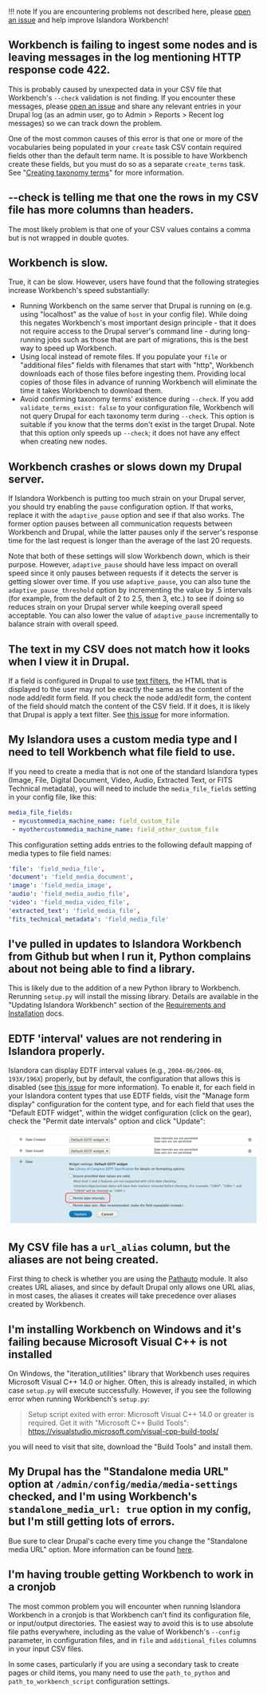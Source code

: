 
!!! note
    If you are encountering problems not described here, please [open an issue](https://github.com/mjordan/islandora_workbench/issues) and help improve Islandora Workbench!

## Workbench is failing to ingest some nodes and is leaving messages in the log mentioning HTTP response code 422.

This is probably caused by unexpected data in your CSV file that Workbench's `--check` validation is not finding. If you encounter these messages, please [open an issue](https://github.com/mjordan/islandora_workbench/issues) and share any relevant entries in your Drupal log (as an admin user, go to Admin > Reports > Recent log messages) so we can track down the problem.

One of the most common causes of this error is that one or more of the vocabularies being populated in your `create` task CSV contain required fields other than the default term name. It is possible to have Workbench create these fields, but you must do so as a separate `create_terms` task. See "[Creating taxonomy terms](/islandora_workbench_docs/creating_taxonomy_terms)" for more information.

## --check is telling me that one the rows in my CSV file has more columns than headers.

The most likely problem is that one of your CSV values contains a comma but is not wrapped in double quotes.

## Workbench is slow.

True, it can be slow. However, users have found that the following strategies increase Workbench's speed substantially:

* Running Workbench on the same server that Drupal is running on (e.g. using "localhost" as the value of `host` in your config file). While doing this negates Workbench's most important design principle - that it does not require access to the Drupal server's command line - during long-running jobs such as those that are part of migrations, this is the best way to speed up Workbench.
* Using local instead of remote files. If you populate your `file` or "additional files" fields with filenames that start with "http", Workbench downloads each of those files before ingesting them. Providing local copies of those files in advance of running Workbench will eliminate the time it takes Workbench to download them.
* Avoid confirming taxonomy terms' existence during `--check`. If you add `validate_terms_exist: false` to your configuration file, Workbench will not query Drupal for each taxonomy term during `--check`. This option is suitable if you know that the terms don't exist in the target Drupal. Note that this option only speeds up `--check`; it does not have any effect when creating new nodes.

## Workbench crashes or slows down my Drupal server.

If Islandora Workbench is putting too much strain on your Drupal server, you should try enabling the `pause` configuration option. If that works, replace it with the `adaptive_pause` option and see if that also works. The former option pauses between all communication requests between Workbench and Drupal, while the latter pauses only if the server's response time for the last request is longer than the average of the last 20 requests.

Note that both of these settings will slow Workbench down, which is their purpose. However, `adaptive_pause` should have less impact on overall speed since it only pauses between requests if it detects the server is getting slower over time. If you use `adaptive_pause`, you can also tune the `adaptive_pause_threshold` option by incrementing the value by .5 intervals (for example, from the default of 2 to 2.5, then 3, etc.) to see if doing so reduces strain on your Drupal server while keeping overall speed acceptable. You can also lower the value of `adaptive_pause` incrementally to balance strain with overall speed.

## The text in my CSV does not match how it looks when I view it in Drupal.

If a field is configured in Drupal to use [text filters](https://www.drupal.org/node/213156), the HTML that is displayed to the user may not be exactly the same as the content of the node add/edit form field. If you check the node add/edit form, the content of the field should match the content of the CSV field. If it does, it is likely that Drupal is apply a text filter. See [this issue](https://github.com/mjordan/islandora_workbench/issues/328) for more information.

## My Islandora uses a custom media type and I need to tell Workbench what file field to use.

If you need to create a media that is not one of the standard Islandora types (Image, File, Digital Document, Video, Audio, Extracted Text, or FITS Technical metadata), you will need to include the  `media_file_fields` setting in your config file, like this:


```yaml
media_file_fields:
 - mycustommedia_machine_name: field_custom_file
 - myothercustommedia_machine_name: field_other_custom_file
```

This configuration setting adds entries to the following default mapping of media types to file field names:

```yaml
'file': 'field_media_file',
'document': 'field_media_document',
'image': 'field_media_image',
'audio': 'field_media_audio_file',
'video': 'field_media_video_file',
'extracted_text': 'field_media_file',
'fits_technical_metadata': 'field_media_file'
```

## I've pulled in updates to Islandora Workbench from Github but when I run it, Python complains about not being able to find a library.

This is likely due to the addition of a new Python library to Workbench. Rerunning `setup.py` will install the missing library. Details are available in the "Updating Islandora Workbench" section of the [Requirements and Installation](https://mjordan.github.io/islandora_workbench_docs/installation/#updating-islandora-workbench) docs.

## EDTF 'interval' values are not rendering in Islandora properly.

Islandora can display EDTF interval values (e.g., `2004-06/2006-08`, `193X/196X`) properly, but by default, the configuration that allows this is disabled (see [this issue](https://github.com/Islandora/documentation/issues/1889) for more information). To enable it, for each field in your Islandora content types that use EDTF fields, visit the "Manage form display" configuration for the content type, and for each field that uses the "Default EDTF widget", within the widget configuration (click on the gear), check the "Permit date intervals" option and click "Update":

![EDTF form widget configuration](images/edtf_form_widget_config.png)

## My CSV file has a `url_alias` column, but the aliases are not being created.

First thing to check is whether you are using the [Pathauto](https://www.drupal.org/project/pathauto) module. It also creates URL aliases, and since by default Drupal only allows one URL alias, in most cases, the aliases it creates will take precedence over aliases created by Workbench.

## I'm installing Workbench on Windows and it's failing because Microsoft Visual C++ is not installed

On Windows, the "iteration_utilities" library that Workbench uses requires Microsoft Visual C++ 14.0 or higher. Often, this is already installed, in which case `setup.py` will execute successfully. However, if you see the following error when running Workbench's `setup.py`:

> Setup script exited with error: Microsoft Visual C++ 14.0 or greater is required. Get it with "Microsoft C++ Build Tools": https://visualstudio.microsoft.com/visual-cpp-build-tools/

you will need to visit that site, download the "Build Tools" and install them.

## My Drupal has the "Standalone media URL" option at `/admin/config/media/media-settings` checked, and I'm using Workbench's `standalone_media_url: true` option in my config, but I'm still getting lots of errors.

Bue sure to clear Drupal's cache every time you change the "Standalone media URL" option. More information can be found [here](/islandora_workbench_docs/installation/#configuring-drupals-media-urls).


## I'm having trouble getting Workbench to work in a cronjob

The most common problem you will encounter when running Islandora Workbench in a cronjob is that Workbench can't find its configuration file, or input/output directories. The easiest way to avoid this is to use absolute file paths everywhere, including as the value of Workbench's `--config` parameter, in configuration files, and in `file` and `additional_files` columns in your input CSV files.

In some cases, particularly if you are using a secondary task to create pages or child items, you many need to use the `path_to_python` and `path_to_workbench_script` configuration settings.
